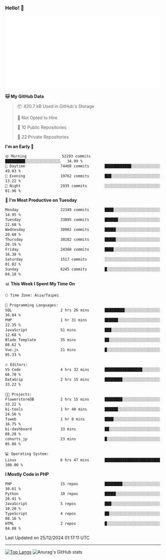 ### Hello! 👋

![Metrics](/metrics.classic.svg)

<!--START_SECTION:waka-->
**🐱 My GitHub Data** 

> 📦 420.7 kB Used in GitHub's Storage 
 > 
> 🚫 Not Opted to Hire
 > 
> 📜 10 Public Repositories 
 > 
> 🔑 22 Private Repositories 
 > 
**I'm an Early 🐤** 

```text
🌞 Morning                52293 commits       █████████░░░░░░░░░░░░░░░░   34.99 % 
🌆 Daytime                74468 commits       ████████████░░░░░░░░░░░░░   49.83 % 
🌃 Evening                19762 commits       ███░░░░░░░░░░░░░░░░░░░░░░   13.22 % 
🌙 Night                  2935 commits        ░░░░░░░░░░░░░░░░░░░░░░░░░   01.96 % 
```
📅 **I'm Most Productive on Tuesday** 

```text
Monday                   22349 commits       ████░░░░░░░░░░░░░░░░░░░░░   14.95 % 
Tuesday                  33895 commits       ██████░░░░░░░░░░░░░░░░░░░   22.68 % 
Wednesday                30902 commits       █████░░░░░░░░░░░░░░░░░░░░   20.68 % 
Thursday                 30182 commits       █████░░░░░░░░░░░░░░░░░░░░   20.19 % 
Friday                   24368 commits       ████░░░░░░░░░░░░░░░░░░░░░   16.30 % 
Saturday                 1517 commits        ░░░░░░░░░░░░░░░░░░░░░░░░░   01.02 % 
Sunday                   6245 commits        █░░░░░░░░░░░░░░░░░░░░░░░░   04.18 % 
```


📊 **This Week I Spent My Time On** 

```text
🕑︎ Time Zone: Asia/Taipei

💬 Programming Languages: 
SQL                      2 hrs 26 mins       █████████░░░░░░░░░░░░░░░░   36.04 % 
PHP                      1 hr 31 mins        ██████░░░░░░░░░░░░░░░░░░░   22.35 % 
JavaScript               51 mins             ███░░░░░░░░░░░░░░░░░░░░░░   12.68 % 
Blade Template           35 mins             ██░░░░░░░░░░░░░░░░░░░░░░░   08.62 % 
Vue.js                   21 mins             █░░░░░░░░░░░░░░░░░░░░░░░░   05.33 % 

🔥 Editors: 
VS Code                  4 hrs 32 mins       █████████████████░░░░░░░░   66.78 % 
DataGrip                 2 hrs 15 mins       ████████░░░░░░░░░░░░░░░░░   33.22 % 

🐱‍💻 Projects: 
FlowerstoreDB            2 hrs 15 mins       ████████░░░░░░░░░░░░░░░░░   33.22 % 
bi-tools                 1 hr 40 mins        ██████░░░░░░░░░░░░░░░░░░░   24.56 % 
fsweb                    1 hr 8 mins         ████░░░░░░░░░░░░░░░░░░░░░   16.75 % 
bi-dashboard             33 mins             ██░░░░░░░░░░░░░░░░░░░░░░░   08.28 % 
cohorts_jp               23 mins             █░░░░░░░░░░░░░░░░░░░░░░░░   05.86 % 

💻 Operating System: 
Linux                    6 hrs 47 mins       █████████████████████████   100.00 % 
```

**I Mostly Code in PHP** 

```text
PHP                      15 repos            ████████░░░░░░░░░░░░░░░░░   30.61 % 
Python                   10 repos            █████░░░░░░░░░░░░░░░░░░░░   20.41 % 
JavaScript               5 repos             ███░░░░░░░░░░░░░░░░░░░░░░   10.20 % 
TypeScript               4 repos             ██░░░░░░░░░░░░░░░░░░░░░░░   08.16 % 
HTML                     2 repos             █░░░░░░░░░░░░░░░░░░░░░░░░   04.08 % 
```




 Last Updated on 25/12/2024 01:17:11 UTC
<!--END_SECTION:waka-->

<hr>

<span style="display:inline-block">[![Top Langs](https://github-readme-stats.vercel.app/api/top-langs/?username=maureendadap&layout=compact&theme=transparent)](https://github.com/anuraghazra/github-readme-stats)</span>
<span style="display:inline-block">![Anurag's GitHub stats](https://github-readme-stats.vercel.app/api?username=maureendadap&show_icons=true&theme=transparent&count_private=true)</span>

<!--
**MaureenDadap/maureendadap** is a ✨ _special_ ✨ repository because its `README.md` (this file) appears on your GitHub profile.

Here are some ideas to get you started:

- 🔭 I’m currently working on ...
- 🌱 I’m currently learning ...
- 👯 I’m looking to collaborate on ...
- 🤔 I’m looking for help with ...
- 💬 Ask me about ...
- 📫 How to reach me: ...
- 😄 Pronouns: ...
- ⚡ Fun fact: ...
-->
